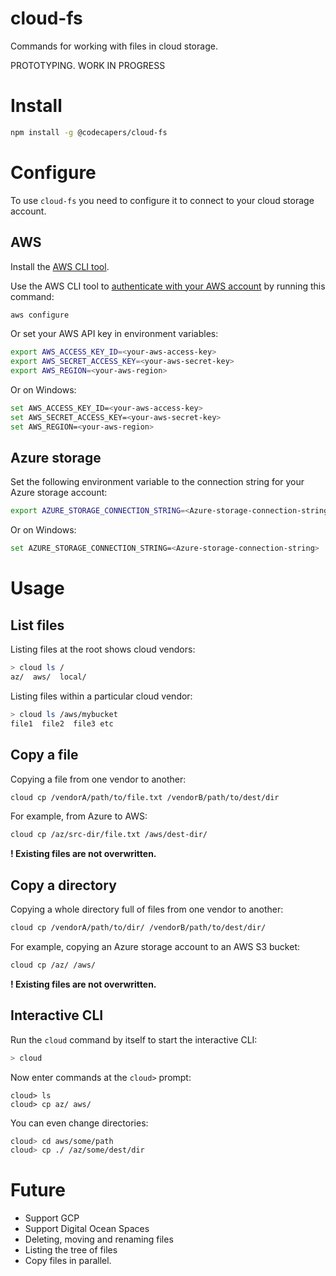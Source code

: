 # cloud-fs

Commands for working with files in cloud storage.

PROTOTYPING. WORK IN PROGRESS

# Install

```bash
npm install -g @codecapers/cloud-fs
```

# Configure

To use `cloud-fs` you need to configure it to connect to your cloud storage account.

## AWS

Install the [AWS CLI tool](https://aws.amazon.com/cli/).

Use the AWS CLI tool to [authenticate with your AWS account](https://docs.aws.amazon.com/cli/latest/userguide/cli-configure-quickstart.html) by running this command:

```bash
aws configure
```

Or set your AWS API key in environment variables:

```bash
export AWS_ACCESS_KEY_ID=<your-aws-access-key>
export AWS_SECRET_ACCESS_KEY=<your-aws-secret-key>
export AWS_REGION=<your-aws-region>
```

Or on Windows:

```bash
set AWS_ACCESS_KEY_ID=<your-aws-access-key>
set AWS_SECRET_ACCESS_KEY=<your-aws-secret-key>
set AWS_REGION=<your-aws-region>
```


## Azure storage

Set the following environment variable to the connection string for your Azure storage account:

```bash
export AZURE_STORAGE_CONNECTION_STRING=<Azure-storage-connection-string>
```

Or on Windows:

```bash
set AZURE_STORAGE_CONNECTION_STRING=<Azure-storage-connection-string>
```

# Usage
## List files

Listing files at the root shows cloud vendors:

```bash
> cloud ls /
az/  aws/  local/
```

Listing files within a particular cloud vendor:

```bash
> cloud ls /aws/mybucket
file1  file2  file3 etc
```
## Copy a file

Copying a file from one vendor to another:

```bash
cloud cp /vendorA/path/to/file.txt /vendorB/path/to/dest/dir
```

For example, from Azure to AWS:

```bash
cloud cp /az/src-dir/file.txt /aws/dest-dir/
```

**! Existing files are not overwritten.**

## Copy a directory

Copying a whole directory full of files from one vendor to another:

```bash
cloud cp /vendorA/path/to/dir/ /vendorB/path/to/dest/dir/
```

For example, copying an Azure storage account to an AWS S3 bucket:

```bash
cloud cp /az/ /aws/
```

**! Existing files are not overwritten.**

## Interactive CLI

Run the `cloud` command by itself to start the interactive CLI:

```bash
> cloud
```

Now enter commands at the `cloud>` prompt:

```
cloud> ls
cloud> cp az/ aws/
```

You can even change directories:

```bash
cloud> cd aws/some/path
cloud> cp ./ /az/some/dest/dir
```


# Future

- Support GCP
- Support Digital Ocean Spaces
- Deleting, moving and renaming files
- Listing the tree of files
- Copy files in parallel.